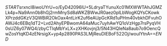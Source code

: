 $START$srxncI8iwoUYrU+o/EyD42096lU+5LdryaTYunuXc01MXWWTAhJGMZLk4p+Na9Ann0b8hGj2rmMnySd8aWKZBWwJR0aez0plLbWogKQYsCKowkXPrzddGKzV3QWBiR2OkOax4ntLirK2uf6eAUpGcKRd1uPHm40vbkhDFvuhOAWJ4c6EBq1dT2+Lvd2AhyEPBwomA64aMuc7uyhAwYQ1oVzHgp7rsPyqVH0sUZ6y07WQ4/zbyCTIqMbYxLX+zXHKovjnj3/5N43HQIeNa8aub7o9OencQwZosYtqKD4zENrsigX+yp4p2890PAS3LMjReuDIEBoF522Oj/wouIYtnA==$END$